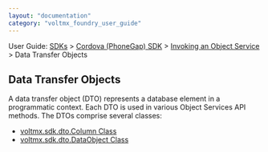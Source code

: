 ```yaml
---
layout: "documentation"
category: "voltmx_foundry_user_guide"
---
```

                             

User Guide: [SDKs](../../Foundry_SDKs.html) > [Cordova (PhoneGap) SDK](../Installing_PhoneGap_SDK.html) > [Invoking an Object Service](Objects_API_Reference.html) > Data Transfer Objects

Data Transfer Objects
---------------------

A data transfer object (DTO) represents a database element in a programmatic context. Each DTO is used in various Object Services API methods. The DTOs comprise several classes:

*   [voltmx.sdk.dto.Column Class](voltmx.sdk.dto.Column_Class.html)
*   [voltmx.sdk.dto.DataObject Class](voltmx.sdk.dto.DataObject_Class.html)
